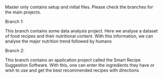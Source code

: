 Master only contains setup and initial files. Please check the branches for the main projects.

Branch 1:

This branch contains some data analysis project. Here we analyse a dataset of food recipes and their nutritional content.
With this information, we can analyse the major nutrition trend followed by humans

Branch 2:

This branch contains an application project called the Smart Recipe Suggestion Software.
With this, one can enter the ingredients they have or wish to use and get the best recommended recipes with directions